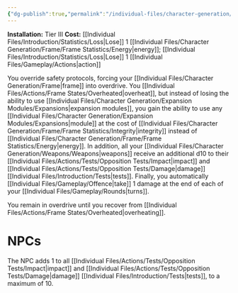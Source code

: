 ```yaml
---
{"dg-publish":true,"permalink":"/individual-files/character-generation/expansion-modules/tier-iii/delimiter-module/"}
---
```


**Installation:** Tier III
**Cost:** [[Individual Files/Introduction/Statistics/Loss\|Lose]] 1 [[Individual Files/Character Generation/Frame/Frame Statistics/Energy\|energy]]; [[Individual Files/Introduction/Statistics/Loss\|Lose]] 1 [[Individual Files/Gameplay/Actions\|action]]

You override safety protocols, forcing your [[Individual Files/Character Generation/Frame\|frame]] into overdrive. You [[Individual Files/Actions/Frame States/Overheated\|overheat]], but instead of losing the ability to use [[Individual Files/Character Generation/Expansion Modules/Expansions\|expansion modules]], you gain the ability to use any [[Individual Files/Character Generation/Expansion Modules/Expansions\|module]] at the cost of [[Individual Files/Character Generation/Frame/Frame Statistics/Integrity\|integrity]] instead of [[Individual Files/Character Generation/Frame/Frame Statistics/Energy\|energy]]. In addition, all your [[Individual Files/Character Generation/Weapons/Weapons\|weapons]] receive an additional d10 to their [[Individual Files/Actions/Tests/Opposition Tests/Impact\|impact]] and [[Individual Files/Actions/Tests/Opposition Tests/Damage\|damage]] [[Individual Files/Introduction/Tests\|tests]]. Finally, you automatically [[Individual Files/Gameplay/Offence\|take]] 1 damage at the end of each of your [[Individual Files/Gameplay/Rounds\|turns]].

You remain in overdrive until you recover from [[Individual Files/Actions/Frame States/Overheated\|overheating]].

# NPCs
The NPC adds 1 to all [[Individual Files/Actions/Tests/Opposition Tests/Impact\|impact]] and [[Individual Files/Actions/Tests/Opposition Tests/Damage\|damage]] [[Individual Files/Introduction/Tests\|tests]], to a maximum of 10.
